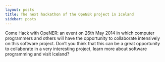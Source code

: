 ```yaml
---
layout: posts
title: The next hackathon of the OpeNER project in Iceland
sidebar: posts
---
```

Come Hack with OpeNER: an event on 26th May 2014 in which computer programmers and others will have the opportunity to collaborate intensively on this software project.
Don’t you think that this can be a great opportunity to collaborate in a very interesting project, learn more about software programming and visit Iceland? 